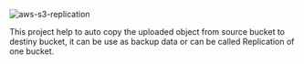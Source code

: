 ![aws-s3-replication](https://github.com/Atulsurvit10/AWS-S3-Data-Replica/assets/94304338/d0f22fcd-87e1-4e0d-a60d-8f87ca645f28)


This project help to auto copy the uploaded object from source bucket to destiny bucket, it can be use as backup data or can be called Replication of one bucket.
